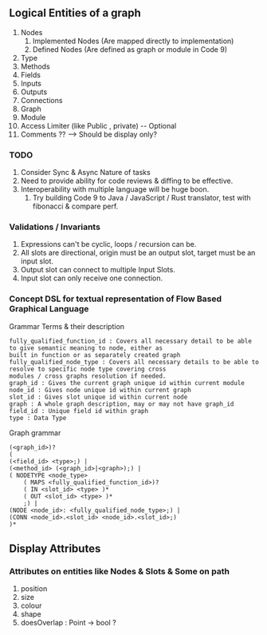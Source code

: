 ## Logical Entities of a graph
1. Nodes
   1. Implemented Nodes (Are mapped directly to implementation)
   2. Defined Nodes (Are defined as graph or module in Code 9)
2. Type
3. Methods
4. Fields
5. Inputs
6. Outputs
7. Connections
8. Graph
9. Module
10. Access Limiter (like Public , private) -- Optional
11. Comments ?? --> Should be display only?

### TODO
1. Consider Sync & Async Nature of tasks
2. Need to provide ability for code reviews & diffing to be effective.
3. Interoperability with multiple language will be huge boon.
   1. Try building Code 9 to Java / JavaScript / Rust translator, test with fibonacci & compare perf.

### Validations / Invariants
1. Expressions can't be cyclic, loops / recursion can be.
2. All slots are directional, origin must be an output slot, target must be an input slot.
3. Output slot can connect to multiple Input Slots.
4. Input slot can only receive one connection.

### Concept DSL for textual representation of Flow Based Graphical Language
Grammar Terms & their description
```text
fully_qualified_function_id : Covers all necessary detail to be able to give semantic meaning to node, either as
built in function or as separately created graph
fully_qualified_node_type : Covers all necessary details to be able to resolve to specific node type covering cross 
modules / cross graphs resolution if needed.
graph_id : Gives the current graph unique id within current module
node_id : Gives node unique id within current graph
slot_id : Gives slot unique id within current node
graph : A whole graph description, may or may not have graph_id
field_id : Unique field id within graph
type : Data Type
```
Graph grammar
```text
(<graph_id>)?
(
(<field_id> <type>;) |
(<method_id> (<graph_id>|<graph>);) |
( NODETYPE <node_type>
    ( MAPS <fully_qualified_function_id>)?
    ( IN <slot_id> <type> )*
    ( OUT <slot_id> <type> )*
    ;) |
(NODE <node_id>: <fully_qualified_node_type>;) |
(CONN <node_id>.<slot_id> <node_id>.<slot_id>;)
)*
```

## Display Attributes

### Attributes on entities like Nodes & Slots & Some on path
1. position
2. size
3. colour
4. shape
5. doesOverlap : Point -> bool ?